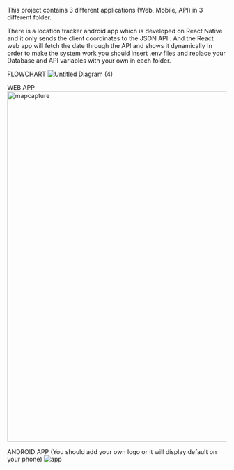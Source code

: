 
This project contains 3 different applications (Web, Mobile, API) in 3 different folder.

There is a location tracker android app which is developed on React Native and it only sends the client coordinates to the JSON API . 
And the React web app will fetch the date through the API and shows it dynamically
In order to make the system work you should insert .env files and replace your Database and API variables
with your own in each folder.

FLOWCHART
![Untitled Diagram (4)](https://user-images.githubusercontent.com/45043515/114609953-61bbd480-9c6d-11eb-99fe-6ca3c78820e0.png)

WEB APP
<img width="806" alt="mapcapture" src="https://user-images.githubusercontent.com/45043515/114608482-bcecc780-9c6b-11eb-9f5e-2bd18c36de35.PNG">

ANDROID APP (You should add your own logo or it will display default on your phone)
![app](https://user-images.githubusercontent.com/45043515/114610382-d3941e00-9c6d-11eb-854d-9be783151bb7.png)



